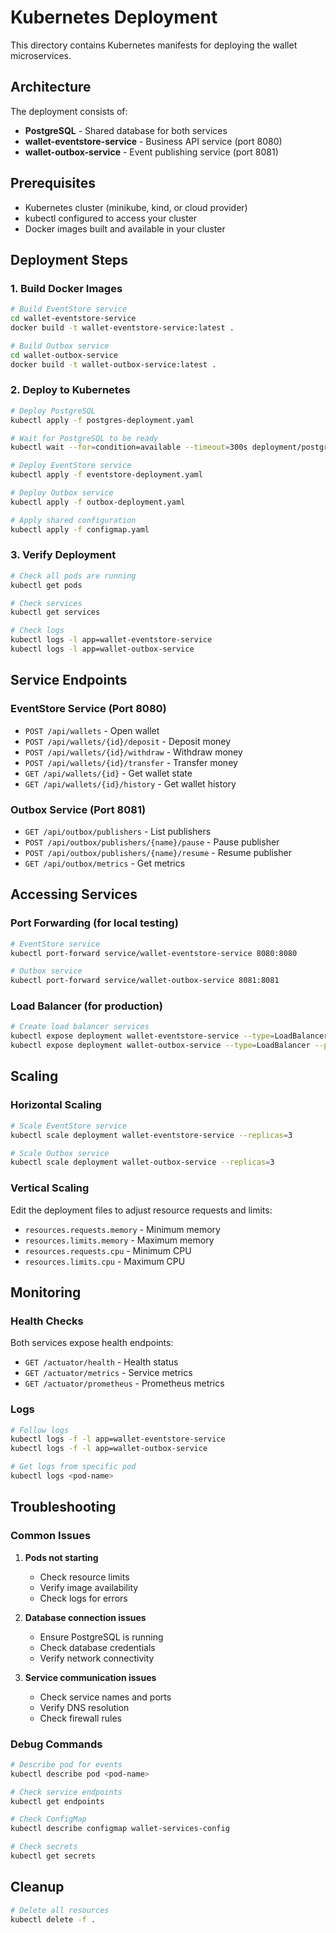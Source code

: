 # Kubernetes Deployment

This directory contains Kubernetes manifests for deploying the wallet microservices.

## Architecture

The deployment consists of:
- **PostgreSQL** - Shared database for both services
- **wallet-eventstore-service** - Business API service (port 8080)
- **wallet-outbox-service** - Event publishing service (port 8081)

## Prerequisites

- Kubernetes cluster (minikube, kind, or cloud provider)
- kubectl configured to access your cluster
- Docker images built and available in your cluster

## Deployment Steps

### 1. Build Docker Images

```bash
# Build EventStore service
cd wallet-eventstore-service
docker build -t wallet-eventstore-service:latest .

# Build Outbox service
cd wallet-outbox-service
docker build -t wallet-outbox-service:latest .
```

### 2. Deploy to Kubernetes

```bash
# Deploy PostgreSQL
kubectl apply -f postgres-deployment.yaml

# Wait for PostgreSQL to be ready
kubectl wait --for=condition=available --timeout=300s deployment/postgres

# Deploy EventStore service
kubectl apply -f eventstore-deployment.yaml

# Deploy Outbox service
kubectl apply -f outbox-deployment.yaml

# Apply shared configuration
kubectl apply -f configmap.yaml
```

### 3. Verify Deployment

```bash
# Check all pods are running
kubectl get pods

# Check services
kubectl get services

# Check logs
kubectl logs -l app=wallet-eventstore-service
kubectl logs -l app=wallet-outbox-service
```

## Service Endpoints

### EventStore Service (Port 8080)
- `POST /api/wallets` - Open wallet
- `POST /api/wallets/{id}/deposit` - Deposit money
- `POST /api/wallets/{id}/withdraw` - Withdraw money
- `POST /api/wallets/{id}/transfer` - Transfer money
- `GET /api/wallets/{id}` - Get wallet state
- `GET /api/wallets/{id}/history` - Get wallet history

### Outbox Service (Port 8081)
- `GET /api/outbox/publishers` - List publishers
- `POST /api/outbox/publishers/{name}/pause` - Pause publisher
- `POST /api/outbox/publishers/{name}/resume` - Resume publisher
- `GET /api/outbox/metrics` - Get metrics

## Accessing Services

### Port Forwarding (for local testing)
```bash
# EventStore service
kubectl port-forward service/wallet-eventstore-service 8080:8080

# Outbox service
kubectl port-forward service/wallet-outbox-service 8081:8081
```

### Load Balancer (for production)
```bash
# Create load balancer services
kubectl expose deployment wallet-eventstore-service --type=LoadBalancer --port=8080
kubectl expose deployment wallet-outbox-service --type=LoadBalancer --port=8081
```

## Scaling

### Horizontal Scaling
```bash
# Scale EventStore service
kubectl scale deployment wallet-eventstore-service --replicas=3

# Scale Outbox service
kubectl scale deployment wallet-outbox-service --replicas=3
```

### Vertical Scaling
Edit the deployment files to adjust resource requests and limits:
- `resources.requests.memory` - Minimum memory
- `resources.limits.memory` - Maximum memory
- `resources.requests.cpu` - Minimum CPU
- `resources.limits.cpu` - Maximum CPU

## Monitoring

### Health Checks
Both services expose health endpoints:
- `GET /actuator/health` - Health status
- `GET /actuator/metrics` - Service metrics
- `GET /actuator/prometheus` - Prometheus metrics

### Logs
```bash
# Follow logs
kubectl logs -f -l app=wallet-eventstore-service
kubectl logs -f -l app=wallet-outbox-service

# Get logs from specific pod
kubectl logs <pod-name>
```

## Troubleshooting

### Common Issues

1. **Pods not starting**
   - Check resource limits
   - Verify image availability
   - Check logs for errors

2. **Database connection issues**
   - Ensure PostgreSQL is running
   - Check database credentials
   - Verify network connectivity

3. **Service communication issues**
   - Check service names and ports
   - Verify DNS resolution
   - Check firewall rules

### Debug Commands
```bash
# Describe pod for events
kubectl describe pod <pod-name>

# Check service endpoints
kubectl get endpoints

# Check ConfigMap
kubectl describe configmap wallet-services-config

# Check secrets
kubectl get secrets
```

## Cleanup

```bash
# Delete all resources
kubectl delete -f .
```
